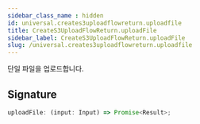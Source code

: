 ```yaml
---
sidebar_class_name : hidden
id: universal.creates3uploadflowreturn.uploadfile
title: CreateS3UploadFlowReturn.uploadFile
sidebar_label: CreateS3UploadFlowReturn.uploadFile
slug: /universal.creates3uploadflowreturn.uploadfile
---
```






단일 파일을 업로드합니다.

## Signature

```typescript
uploadFile: (input: Input) => Promise<Result>;
```

